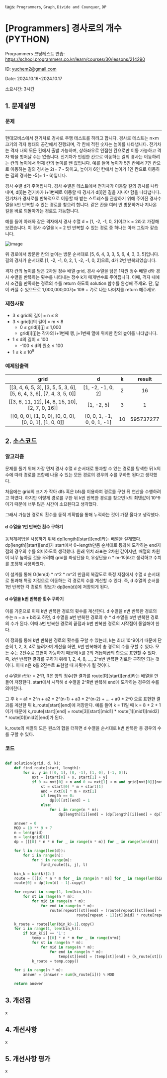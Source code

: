 tags: `Programmers`, `Graph`, `Divide and Counquer`, `DP`
# [Programmers] 경사로의 개수 (PYTHON)
Programmers 코딩테스트 연습: https://school.programmers.co.kr/learn/courses/30/lessons/214290

ID: yuchem2@gmail.com

Date: 2024.10.16~2024.10.17

소요시간: 3시간

## 1. 문제설명

### 문제
---
현대모비스에서 전기차로 경사로 주행 테스트를 하려고 합니다. 경사로 테스트는 n×m 크기의 격자 형태의 공간에서 진행되며, 각 칸에 적힌 숫자는 높이를 나타냅니다. 전기차는 격자 내의 모든 칸에서 출발 가능하며, 상하좌우로 인접한 칸으로만 이동 가능하고 격자 밖을 벗어날 수는 없습니다. 전기차가 인접한 칸으로 이동하는 길의 경사는 이동하려는 칸의 높이에서 현재 칸의 높이를 뺀 값입니다. 예를 들어 높이가 5인 칸에서 7인 칸으로 이동하는 길의 경사는 2(= 7 - 5)이고, 높이가 6인 칸에서 높이가 1인 칸으로 이동하는 길의 경사는 -5(= 1 - 6)입니다.

경사 수열 d가 주어집니다. 경사 수열은 테스트에서 전기차가 이동할 길의 경사를 나타내며, d[i]는 전기차가 i+1번째로 이동할 때 경사가 d[i]인 길을 지나야 함을 나타냅니다. 전기차가 경사로를 반복적으로 이동할 때 받는 스트레스를 관찰하기 위해 주어진 경사수열을 k번 반복할 수 있는 경로를 찾으려 합니다. 같은 칸을 여러 번 방문하거나 지나온 길을 바로 되돌아가는 경로도 가능합니다.

예를 들어 아래와 같은 격자에서 경사 수열 d = [1, -2, -1, 0, 2]이고 k = 2라고 가정해 보겠습니다. 이 경사 수열을 k = 2 번 반복할 수 있는 경로 중 하나는 아래 그림과 같습니다.

![image](https://github.com/user-attachments/assets/128ea1ec-e1d1-45ee-a0fa-0d0a3310b686)

위 경로에서 방문한 칸의 높이는 방문 순서대로 [5, 6, 4, 3, 3, 5, 6, 4, 3, 3, 5]입니다. 길의 경사가 순서대로 [1, -2, -1, 0, 2, 1, -2, -1, 0, 2]으로, d가 2번 반복되었습니다.

격자 칸의 높이를 담은 2차원 정수 배열 grid, 경사 수열을 담은 1차원 정수 배열 d와 경사 수열을 반복하는 횟수를 나타내는 정수 k가 매개변수로 주어집니다. 이때, 격자 내에서 조건을 만족하는 경로의 수를 return 하도록 solution 함수를 완성해 주세요. 단, 답이 커질 수 있으므로 1,000,000,007(= 109 + 7)로 나눈 나머지를 return 해주세요.
### 제한사항
+ 3 ≤ grid의 길이 = n ≤ 8
+ 3 ≤ grid[i]의 길이 = m ≤ 8
  + 0 ≤ grid[i][j] ≤ 1,000
  + grid[i][j]는 각자의 i+1번째 행, j+1번째 열에 위치한 칸의 높이를 나타냅니다.
+ 1 ≤ d의 길이 ≤ 100
  + -100 ≤ d의 원소 ≤ 100
+ 1 ≤ k ≤ $10^9$
### 예제입출력
|                                 grid                                 |             d              |  k  |  result   |
| :------------------------------------------------------------------: | :------------------------: | :-: | :-------: |
| [[3, 4, 6, 5, 3], [3, 5, 5, 3, 6], [5, 6, 4, 3, 6], [7, 4, 3, 5, 0]] |     [1, -2, -1, 0, 2]      |  2  |    16     |
|           [[3, 6, 11, 12], [4, 8, 15, 10], [2, 7, 0, 16]]            |         [1, -2, 5]         |  3  |     1     |
|       [[0, 0, 0], [1, 0, 0], [0, 0, 0], [0, 0, 1], [1, 0, 0]]        | [0, 0, 1, -1, 0, 0, 1, -1] | 10  | 595737277 |

## 2. 소스코드

### 알고리즘

문제를 풀기 위해 가장 먼저 경사 수열 d 순서대로 통과할 수 있는 경로를 탐색한 뒤 k의 수에 따라 경로를 조합해 나올 수 있는 모든 경로의 경우의 수를 구하면 된다고 생각했다.

처음에는 grid의 크기가 작아 dfs 혹은 bfs를 이용하여 경로를 구한 뒤 연산을 수행하려고 하였다. 하지만 이렇게 경로를 구한 뒤 k번 반복한 경로를 찾으면 k의 최댓값이 10^9이기 때문에 너무 많은 시간이 소요된다고 생각했다.

그래서 가능한 경로의 횟수를 동적 계획법을 통해 누적하는 것이 가장 옳다고 생각했다. 

#### d 수열을 1번 반복한 횟수 구하기
동적계획법을 사용하기 위해 dp[length][start][end]라는 배열을 설계했다. dp[length][start][end]가 start에서 0~length만큼 순서대로 통과해 도착하는 end지점의 경우의 수를 의미하도록 생각했다. 원래 위치 좌표는 2차원 값이지만, 배열의 차원이 너무 높아질 것을 우려해 grid를 좌상단을 0, 우상단을 n * m-1이라고 생각하고 수치를 조정해 사용하였다.

이 설계를 통해 O(len(d) * n^2 * m^2) 만큼의 복잡도로 특정 지점에서 수열 d 순서대로 통과해 특정 지점으로 이동하는 각 경로의 수를 계산할 수 있다. 
즉, d 수열의 순서를 1번 반복한 각 경로의 정보가 dp[len(d)]에 저장되게 된다.

#### d 수열을 k번 반복한 횟수 구하기
이를 기준으로 이제 k번 반복한 경로의 횟수를 계산한다. d 수열을 n번 반복한 경로의 수는 n = a + b라고 하면, d 수열을 a번 반복한 경로의 수 * d 수열을 b번 반복한 경로의 수가 된다. 
이때 a번 반복한 경로의 끝점과 b번 반복한 경로의 시작점이 동일해야 한다. 

이 정의를 통해 k번 반복한 경로의 횟수를 구할 수 있는데, k는 최대 10^9이기 때문에 단순히 1, 2, 3, 4로 늘려가며 계산을 하면, k번 반복해야 총 경로의 수를 구할 수 있다.
모든 수는 2진수로 표현이 가능하기 때문에 k를 2의 거듭제곱의 합으로 표현할 수 있다. 즉, k번 반복한 결과를 구하기 위해 1, 2, 4, 8, ..., 2^n번 반복한 경로만 구하면 되는 것이다.
이때 n은 k를 2진수로 표현할 때 자릿수가 될 것이다.

d 수열을 r번(r = 2^R, R은 양의 정수)한 결과를 route[R][start][end]라는 배열을 만들어 저장한다. start에서 시작해 d 수열을 2^R번 반복해 end에 도착하는 경우의 수를 의미한다.

그 후 k = a1 * 2^n + a2 * 2^(n-1) + a3 * 2^(n-2) + ... + a0 * 2^0 으로 표현한 결과를 계산한 뒤 k_route[start][end]에 저장한다.
예를 들어 k = 11일 때 k = 8 + 2 + 1이기 때문에 k_route[start][end] = route[3][start][mid1] * route[1][mid1][mid2] * route[0][mid2][end]가 된다.

k_route의 배열의 모든 원소의 합을 더하면 d 수열을 순서대로 k번 반복한 총 경우의 수를 구할 수 있다.

### 코드
```Python

def solution(grid, d, k):
    def find_route(start, length):
        for x, y in [[0, 1], [0, -1], [1, 0], [-1, 0]]:
            nxt = [start[0] + x, start[1] + y]
            if 0 <= nxt[0] < n and 0 <= nxt[1] < m and grid[nxt[0]][nxt[1]] - grid[start[0]][start[1]] == d[length]:
                st = start[0] * m + start[1]
                end = nxt[0] * m + nxt[1]
                if length == 0:
                    dp[0][st][end] = 1
                else:
                    for i in range(n * m):
                        dp[length][i][end] = (dp[length][i][end] + dp[length - 1][i][st]) % MOD

    answer = 0
    MOD = 10 ** 9 + 7
    n = len(grid)
    m = len(grid[0])
    dp = [[[0] * n * m for _ in range(n * m)] for _ in range(len(d))]

    for l in range(len(d)):
        for i in range(n):
            for j in range(m):
                find_route([i, j], l)

    bin_k = bin(k)[2:]
    route = [[[0] * n * m for _ in range(n * m)] for _ in range(len(bin_k))]
    route[0] = dp[len(d) - 1].copy()

    for repeat in range(1, len(bin_k)):
        for st in range(n * m):
            for mid in range(n * m):
                for end in range(n * m):
                    route[repeat][st][end] = (route[repeat][st][end] + (
                                route[repeat - 1][st][mid] * route[repeat - 1][mid][end]) % MOD) % MOD

    k_route = route[len(bin_k)-1].copy()
    for i in range(1, len(bin_k)):
        if bin_k[i] == '1':
            temp = [[0] * n * m for _ in range(n*m)]
            for st in range(n * m):
                for mid in range(n * m):
                    for end in range(n * m):
                        temp[st][end] = (temp[st][end] + (k_route[st][mid] * route[len(bin_k)-1-i][mid][end]) % MOD) % MOD
            k_route = temp.copy()

    for i in range(n * m):
        answer = (answer + sum(k_route[i])) % MOD

    return answer                                                                  
```
## 3. 개선점
x
## 4. 개선사항
x
## 5. 개선사항 평가
x
